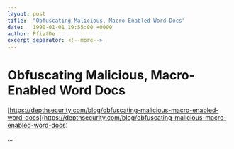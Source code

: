 ```yaml
---
layout: post
title:  "Obfuscating Malicious, Macro-Enabled Word Docs"
date:   1990-01-01 19:55:00 +0000
author: PfiatDe
excerpt_separator: <!--more-->
---
```


# Obfuscating Malicious, Macro-Enabled Word Docs

[https://depthsecurity.com/blog/obfuscating-malicious-macro-enabled-word-docs](https://depthsecurity.com/blog/obfuscating-malicious-macro-enabled-word-docs)

...
<!--more-->
